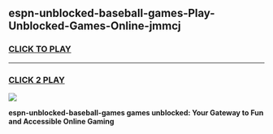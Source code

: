 
## espn-unblocked-baseball-games-Play-Unblocked-Games-Online-jmmcj
<h3>
<a href="https://premium76.site?title=espn-unblocked-baseball-games&ref=25A">CLICK TO PLAY</a></h3>
<hr>

<h3>
<a href="https://premium76.site?title=espn-unblocked-baseball-games&ref=25A">CLICK 2 PLAY</a>
  
</h3>

<a href="https://premium76.site?title=espn-unblocked-baseball-games&ref=25A"><img src="https://clearcache.store/games.png"></a>


**espn-unblocked-baseball-games games unblocked: Your Gateway to Fun and Accessible Online Gaming**
